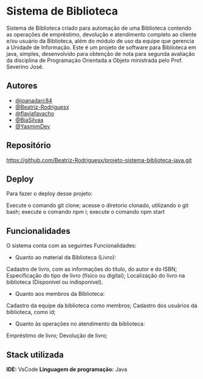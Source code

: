 
# Sistema de Biblioteca

Sistema de Biblioteca criado para automação de uma Biblioteca contendo as operações de empréstimo, devolução e atendimento completo ao cliente e/ou usuário da Biblioteca, além do módulo de uso da equipe que gerencia a Unidade de Informação. Este é um projeto de software para Biblioteca em java, simples, desenvolvido para obtenção de nota para segunda avaliação da disciplina de Programação Orientada a Objeto ministrada pelo Prof. Severino José.

## Autores

- [@joanadarc84](https://github.com/joanadarc84)
- [@Beatriz-Rodriguesx](https://github.com/Beatriz-Rodriguesx)
- [@flaviafavacho](https://github.com/flaviafavacho)
- [@BiaSilvaa](https://github.com/BiaSilvaa)
- [@YasmimDev](https://github.com/YasmimDev)

## Repositório

https://github.com/Beatriz-Rodriguesx/projeto-sistema-biblioteca-java.git
## Deploy

Para fazer o deploy desse projeto:

Execute o comando git clone;
acesse o diretorio clonado, utilizando o git bash;
execute o comando npm i;
execute o comando npm start


## Funcionalidades

O sistema conta com as seguintes Funcionalidades:


- Quanto ao material da Biblioteca (Livro):

Cadastro de livro, com as informações do título, do autor e do ISBN;
Especificação do tipo de livro (físico ou digital);
Localização do livro na biblioteca (Disponível ou indisponível).

- Quanto aos membros da Biblioteca:

Cadastro da equipe da biblioteca como membros;
Cadastro dos usuários da biblioteca, como id;

- Quanto às operações no atendimento da biblioteca:

Empréstimo de livro;
Devolução de livro; 


## Stack utilizada

**IDE:** VsCode
**Linguagem de programação:** Java


